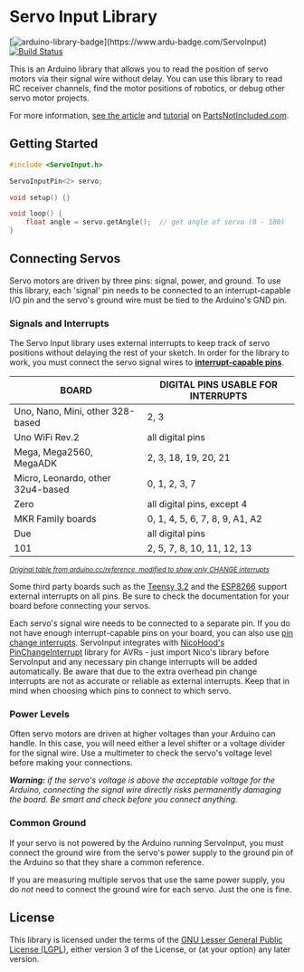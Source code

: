 # Servo Input Library
[![arduino-library-badge](https://www.ardu-badge.com/badge/ServoInput.svg?)](https://www.ardu-badge.com/ServoInput) [![Build Status](https://github.com/dmadison/ServoInput/workflows/build/badge.svg?branch=master)](https://github.com/dmadison/ServoInput/actions?query=workflow%3Abuild)

This is an Arduino library that allows you to read the position of servo motors via their signal wire without delay. You can use this library to read RC receiver channels, find the motor positions of robotics, or debug other servo motor projects.

For more information, [see the article](https://www.partsnotincluded.com/servo-input-library-for-arduino/) and [tutorial](https://www.partsnotincluded.com/how-to-use-an-rc-controller-with-an-arduino/) on [PartsNotIncluded.com](https://www.partsnotincluded.com/).

## Getting Started

```cpp
#include <ServoInput.h>

ServoInputPin<2> servo;

void setup() {}

void loop() {
	float angle = servo.getAngle();  // get angle of servo (0 - 180)
}
```

## Connecting Servos

Servo motors are driven by three pins: signal, power, and ground. To use this library, each 'signal' pin needs to be connected to an interrupt-capable I/O pin and the servo's ground wire must be tied to the Arduino's GND pin.

### Signals and Interrupts

The Servo Input library uses external interrupts to keep track of servo positions without delaying the rest of your sketch. In order for the library to work, you must connect the servo signal wires to [**interrupt-capable pins**](https://www.arduino.cc/reference/en/language/functions/external-interrupts/attachinterrupt/).

| BOARD                             | DIGITAL PINS USABLE FOR INTERRUPTS |
|-----------------------------------|------------------------------------|
| Uno, Nano, Mini, other 328-based  | 2, 3                               |
| Uno WiFi Rev.2                    | all digital pins                   |
| Mega, Mega2560, MegaADK           | 2, 3, 18, 19, 20, 21               |
| Micro, Leonardo, other 32u4-based | 0, 1, 2, 3, 7                      |
| Zero                              | all digital pins, except 4         |
| MKR Family boards                 | 0, 1, 4, 5, 6, 7, 8, 9, A1, A2     |
| Due                               | all digital pins                   |
| 101                               | 2, 5, 7, 8, 10, 11, 12, 13         |

*<sup>[Original table from arduino.cc/reference, modified to show only CHANGE interrupts](https://www.arduino.cc/reference/en/language/functions/external-interrupts/attachinterrupt/)</sup>*

Some third party boards such as the [Teensy 3.2](https://www.pjrc.com/store/teensy32.html) and the [ESP8266](https://en.wikipedia.org/wiki/ESP8266) support external interrupts on all pins. Be sure to check the documentation for your board before connecting your servos.

Each servo's signal wire needs to be connected to a separate pin. If you do not have enough interrupt-capable pins on your board, you can also use [pin change interrupts](https://playground.arduino.cc/Main/PinChangeInterrupt/). ServoInput integrates with [NicoHood's](https://github.com/NicoHood) [PinChangeInterrupt](https://github.com/NicoHood/PinChangeInterrupt) library for AVRs - just import Nico's library before ServoInput and any necessary pin change interrupts will be added automatically. Be aware that due to the extra overhead pin change interrupts are not as accurate or reliable as external interrupts. Keep that in mind when choosing which pins to connect to which servo.

### Power Levels

Often servo motors are driven at higher voltages than your Arduino can handle. In this case, you will need either a level shifter or a voltage divider for the signal wire. Use a multimeter to check the servo's voltage level before making your connections.

***Warning:** if the servo's voltage is above the acceptable voltage for the Arduino, connecting the signal wire directly risks permanently damaging the board. Be smart and check before you connect anything.*

### Common Ground

If your servo is not powered by the Arduino running ServoInput, you must connect the ground wire from the servo's power supply to the ground pin of the Arduino so that they share a common reference.

If you are measuring multiple servos that use the same power supply, you do *not* need to connect the ground wire for each servo. Just the one is fine.

## License
This library is licensed under the terms of the [GNU Lesser General Public License (LGPL)](https://www.gnu.org/licenses/lgpl.html), either version 3 of the License, or (at your option) any later version.
